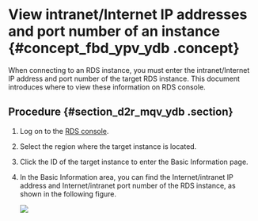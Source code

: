 # View intranet/Internet IP addresses and port number of an instance {#concept_fbd_ypv_ydb .concept}

When connecting to an RDS instance, you must enter the intranet/Internet IP address and port number of the target RDS instance. This document introduces where to view these information on RDS console.

## Procedure {#section_d2r_mqv_ydb .section}

1.  Log on to the [RDS console](https://rds.console.aliyun.com/).
2.  Select the region where the target instance is located.
3.  Click the ID of the target instance to enter the Basic Information page.
4.  In the Basic Information area, you can find the Internet/intranet IP address and Internet/intranet port number of the RDS instance, as shown in the following figure.

    ![](http://static-aliyun-doc.oss-cn-hangzhou.aliyuncs.com/assets/img/8008/15343244544256_en-US.png)


